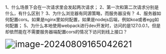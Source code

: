 1、什么场景下会在一次请求里会发起两次请求；
2、第一次和第二次请求分别是什么，有什么区别？
3、为什么浏览器有同源策略，而服务器没有？
4、服务器如何配置cors。如果是nginx里如何配置，如果是nodejs后端，例如koa或者egg如何配置；
5、为什么本地使用webpack进行dev开发时，访问的是127.0.0.1，但是却依然能在不需要服务器端配置cors的情况下访问到线上接口？

<img src="https://cdn.liboqiao.top/markdown/image-20240809165042621.png" alt="image-20240809165042621" style="zoom:200%;" />